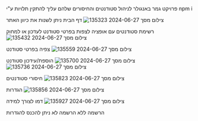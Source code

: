 פרויקט גמר באנגולר לניהול סטודנטים והחיסורים שלהם עליך להתקין תלויות ע"י npm i


דף הבית ניתן לשנות את כיוון האתר 
![צילום מסך 2024-06-27 135323](https://github.com/elishevaStar/angular-project/assets/144705468/8603d823-32af-43b8-bada-3c3fff616e95)


רשימת סטודנטים עם אופציה לצפות בפרטי סטודנט לעדכון או למחוק
![צילום מסך 2024-06-27 135432](https://github.com/elishevaStar/angular-project/assets/144705468/67523c5a-dfef-4d2e-8a31-f9bc91618b8d)


צפיה בפרטי סטודנט
![צילום מסך 2024-06-27 135559](https://github.com/elishevaStar/angular-project/assets/144705468/fbc0dc73-3c71-4d95-9652-95ba391945d7)

הוספת/עידכון סטודנט
![צילום מסך 2024-06-27 135700](https://github.com/elishevaStar/angular-project/assets/144705468/f9396310-b94d-4620-9aa6-1a178899c6f7)
![צילום מסך 2024-06-27 135736](https://github.com/elishevaStar/angular-project/assets/144705468/b7b24337-3906-4112-93c2-beadd7a4efce)

חיסורי סטודנטים
![צילום מסך 2024-06-27 135823](https://github.com/elishevaStar/angular-project/assets/144705468/cf6c46cf-5b8e-4b6a-a7e6-9cc309970645)

הגדרות
![צילום מסך 2024-06-27 135856](https://github.com/elishevaStar/angular-project/assets/144705468/a766df36-1fa1-4671-9b08-4077592b3bc0)

דמו לצורך למידה
![צילום מסך 2024-06-27 135927](https://github.com/elishevaStar/angular-project/assets/144705468/8b1ca374-3a09-4013-80b5-1d14849dc6f6)

הרשמה ללא הרשמה לא ניתן להכנס להגדרות










